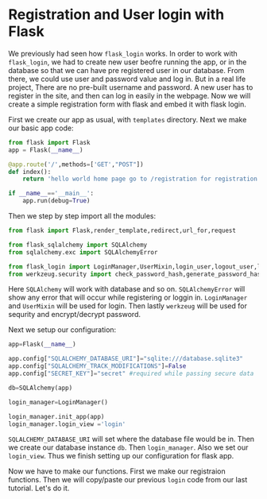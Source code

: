 # Registration and User login with Flask
We previously had seen how ``flask_login`` works. In order to work with ``flask_login``, we had to create new user beofre running the app, or in the database
so that we can have pre registered user in our database. From there, we could use user and password value and log in. But in a real life project, There are 
no pre-built username and password. A new user has to register in the site, and then can log in easily in the webpage. Now we will create a simple registration
form with flask and embed it with flask login. 

First we create our app as usual, with ``templates`` directory. Next we make our basic app code:
```python
from flask import Flask
app = Flask(__name__)

@app.route('/',methods=['GET',"POST"])
def index():
    return 'hello world home page go to /registration for registration and in /login for login'

if __name__=='__main__':
    app.run(debug=True)
```
Then we step by step import all the modules:
```python
from flask import Flask,render_template,redirect,url_for,request

from flask_sqlalchemy import SQLAlchemy
from sqlalchemy.exc import SQLAlchemyError

from flask_login import LoginManager,UserMixin,login_user,logout_user,login_required
from werkzeug.security import check_password_hash,generate_password_hash
```
Here ``SQLAlchemy`` will work with database and so on. ``SQLAlchemyError`` will show any error that will occur while registering or loggin in. ``LoginManager`` and ``UserMixin`` will be used for login. Then lastly ``werkzeug`` will be used for sequrity and encrypt/decrypt password.

Next we setup our configuration:
```python
app=Flask(__name__)

app.config["SQLALCHEMY_DATABASE_URI"]="sqlite:///database.sqlite3"
app.config["SQLALCHEMY_TRACK_MODIFICATIONS"]=False
app.config["SECRET_KEY"]="secret" #required while passing secure data

db=SQLAlchemy(app)

login_manager=LoginManager()

login_manager.init_app(app)
login_manager.login_view ='login' 
```
``SQLALCHEMY_DATABASE_URI`` will set where the database file would be in. Then we create our database instance ``db``. Then ``login_manager``. Also we set
our ``login_view``. Thus we finish setting up our configuration for flask app. 

Now we have to make our functions. First we make our registraion functions. Then we will copy/paste our previous ``login`` code from our last tutorial.
Let's do it.

```python
```
